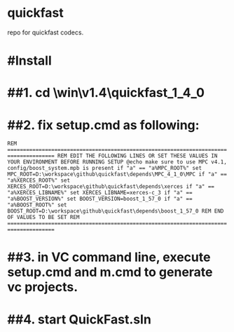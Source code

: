 quickfast
=========

repo for quickfast codecs.

#Install
==========

##1. cd <repo>\win\v1.4\quickfast_1_4_0
==========

##2. fix setup.cmd as following:
==========

``
REM =====================================================================================
REM EDIT THE FOLLOWING LINES OR SET THESE VALUES IN YOUR ENVIRONMENT BEFORE RUNNING SETUP
@echo make sure to use MPC v4.1, config/boost_system.mpb is present
if "a" == "a%MPC_ROOT%" set MPC_ROOT=D:\workspace\github\quickfast\depends\MPC_4_1_0\MPC
if "a" == "a%XERCES_ROOT%" set XERCES_ROOT=D:\workspace\github\quickfast\depends\xerces
if "a" == "a%XERCES_LIBNAME%" set XERCES_LIBNAME=xerces-c_3
if "a" == "a%BOOST_VERSION%" set BOOST_VERSION=boost_1_57_0
if "a" == "a%BOOST_ROOT%" set BOOST_ROOT=D:\workspace\github\quickfast\depends\boost_1_57_0
REM END OF VALUES TO BE SET
REM =====================================================================================
``
    
##3. in VC command line, execute setup.cmd and m.cmd to generate vc projects.
==========

##4. start QuickFast.sln
==========






